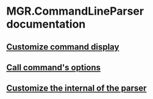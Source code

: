 # MGR.CommandLineParser documentation

## [Customize command display](customize-command-display.md)
## [Call command's options](call-command-options.md)
## [Customize the internal of the parser](customize-internal-of-parser.md)